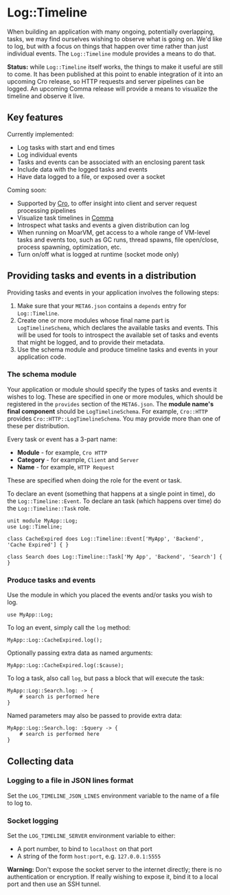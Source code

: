 # Log::Timeline

When building an application with many ongoing, potentially overlapping,
tasks, we may find ourselves wishing to observe what is going on. We'd like to
log, but with a focus on things that happen over time rather than just
individual events. The `Log::Timeline` module provides a means to do that.

**Status:** while `Log::Timeline` itself works, the things to make it useful
are still to come. It has been published at this point to enable integration
of it into an upcoming Cro release, so HTTP requests and server pipelines can
be logged. An upcoming Comma release will provide a means to visualize the
timeline and observe it live.

## Key features

Currently implemented:

* Log tasks with start and end times
* Log individual events
* Tasks and events can be associated with an enclosing parent task
* Include data with the logged tasks and events
* Have data logged to a file, or exposed over a socket

Coming soon:

* Supported by [Cro](https://cro.services/), to offer insight into client
  and server request processing pipelines
* Visualize task timelines in [Comma](https://commaide.com/)
* Introspect what tasks and events a given distribution can log
* When running on MoarVM, get access to a whole range of VM-level tasks and
  events too, such as GC runs, thread spawns, file open/close, process
  spawning, optimization, etc.
* Turn on/off what is logged at runtime (socket mode only)

## Providing tasks and events in a distribution

Providing tasks and events in your application involves the following steps:

1. Make sure that your `META6.json` contains a `depends` entry for `Log::Timeline`.
2. Create one or more modules whose final name part is `LogTimelineSchema`, which
   declares the available tasks and events. This will be used for tools to
   introspect the available set of tasks and events that might be logged, and
   to provide their metadata.
3. Use the schema module and produce timeline tasks and events in your application
   code.

### The schema module

Your application or module should specify the types of tasks and events it wishes to
log. These are specified in one or more modules, which should be registered in the
`provides` section of the `META6.json`. The **module name's final component** should be
`LogTimelineSchema`. For example, `Cro::HTTP` provides `Cro::HTTP::LogTimelineSchema`.
You may provide more than one of these per distribution.

Every task or event has a 3-part name:

* **Module** - for example, `Cro HTTP`
* **Category** - for example, `Client` and `Server`
* **Name** - for example, `HTTP Request`

These are specified when doing the role for the event or task.

To declare an event (something that happens at a single point in time), do the
`Log::Timeline::Event`. To declare an task (which happens over time) do the
`Log::Timeline::Task` role.

```perl6
unit module MyApp::Log;
use Log::Timeline;

class CacheExpired does Log::Timeline::Event['MyApp', 'Backend', 'Cache Expired'] { }

class Search does Log::Timeline::Task['My App', 'Backend', 'Search'] { }
```

### Produce tasks and events

Use the module in which you placed the events and/or tasks you wish to log.

```perl6
use MyApp::Log;
```

To log an event, simply call the `log` method:

```perl6
MyApp::Log::CacheExpired.log();
```

Optionally passing extra data as named arguments:

```perl6
MyApp::Log::CacheExpired.log(:$cause);
```

To log a task, also call `log`, but pass a block that will execute the task:

```perl6
MyApp::Log::Search.log: -> {
    # search is performed here
}
```

Named parameters may also be passed to provide extra data:

```perl6
MyApp::Log::Search.log: :$query -> {
    # search is performed here
}
```

## Collecting data

### Logging to a file in JSON lines format

Set the `LOG_TIMELINE_JSON_LINES` environment variable to the name of a file
to log to.

### Socket logging

Set the `LOG_TIMELINE_SERVER` environment variable to either:

* A port number, to bind to `localhost` on that port
* A string of the form `host:port`, e.g. `127.0.0.1:5555`

**Warning:** Don't expose the socket server to the internet directly; there
is no authentication or encryption. If really wishing to expose it, bind it to
a local port and then use an SSH tunnel.
